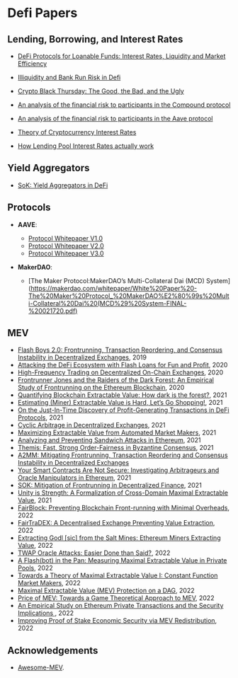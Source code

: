 # Defi Papers


## Lending, Borrowing, and Interest Rates

- [DeFi Protocols for Loanable Funds: Interest Rates, Liquidity and Market Efficiency
](https://arxiv.org/abs/2006.13922)

- [Illiquidity and Bank Run Risk in Defi](https://medium.com/alethio/overlooked-risk-illiquidity-and-bank-runs-on-compound-finance-5d6fc3922d0d)

- [Crypto Black Thursday: The Good, the Bad, and the Ugly](https://medium.com/aave/crypto-black-thursday-the-good-the-bad-and-the-ugly-7f2acebf2b83)

- [An analysis of the financial risk to participants in the Compound protocol](https://gauntlet.network/reports/compound)

- [An analysis of the financial risk to participants in the Aave protocol](https://gauntlet.network/reports/aave)

- [Theory of Cryptocurrency Interest Rates](https://arxiv.org/pdf/1904.05472.pdf)

- [How Lending Pool Interest Rates actually work](https://medium.com/hydro-protocol/how-lending-pool-interest-rates-actually-work-375794e71716)

## Yield Aggregators

- [SoK: Yield Aggregators in DeFi](https://arxiv.org/pdf/2105.13891.pdf)

## Protocols

- **AAVE**:
  - [Protocol Whitepaper V1.0](https://github.com/aave/aave-protocol/blob/master/docs/Aave_Protocol_Whitepaper_v1_0.pdf)
  - [Protocol Whitepaper V2.0](https://github.com/aave/protocol-v2/blob/master/aave-v2-whitepaper.pdf)
  - [Protocol Whitepaper V3.0](https://github.com/aave/aave-v3-core/blob/master/techpaper/Aave_V3_Technical_Paper.pdf)

- **MakerDAO**:
  - [The Maker Protocol:MakerDAO’s Multi-Collateral Dai (MCD) System](https://makerdao.com/whitepaper/White%20Paper%20-The%20Maker%20Protocol_%20MakerDAO%E2%80%99s%20Multi-Collateral%20Dai%20(MCD%29%20System-FINAL-%20021720.pdf)

## MEV

- [Flash Boys 2.0: Frontrunning, Transaction Reordering, and Consensus Instability in Decentralized Exchanges](https://arxiv.org/abs/1904.05234), 2019
- [Attacking the DeFi Ecosystem with Flash Loans for Fun and Profit](https://arxiv.org/abs/2003.03810), 2020
- [High-Frequency Trading on Decentralized On-Chain Exchanges](https://arxiv.org/abs/2009.14021), 2020
- [Frontrunner Jones and the Raiders of the Dark Forest: An Empirical Study of Frontrunning on the Ethereum Blockchain](https://arxiv.org/pdf/2102.03347.pdf), 2020
- [Quantifying Blockchain Extractable Value: How dark is the forest?](https://arxiv.org/abs/2101.05511), 2021
- [Estimating (Miner) Extractable Value is Hard, Let’s Go Shopping!](https://eprint.iacr.org/2021/1231), 2021
- [On the Just-In-Time Discovery of Profit-Generating Transactions in DeFi Protocols](https://arxiv.org/abs/2103.02228), 2021
- [Cyclic Arbitrage in Decentralized Exchanges](https://dl.acm.org/doi/10.1145/3487553.3524201), 2021
- [Maximizing Extractable Value from Automated Market Makers](https://arxiv.org/pdf/2106.01870), 2021
- [Analyzing and Preventing Sandwich Attacks in Ethereum](https://pub.tik.ee.ethz.ch/students/2021-FS/BA-2021-07.pdf), 2021
- [Themis: Fast, Strong Order-Fairness in Byzantine Consensus](https://eprint.iacr.org/2021/1465.pdf), 2021
- [A2MM: Mitigating Frontrunning, Transaction Reordering and Consensus Instability in Decentralized Exchanges](https://arxiv.org/pdf/2106.07371)
- [Your Smart Contracts Are Not Secure: Investigating Arbitrageurs and Oracle Manipulators in Ethereum](https://dl.acm.org/doi/10.1145/3474374.3486916), 2021
- [SOK: Mitigation of Frontrunning in Decentralized Finance](https://eprint.iacr.org/2021/1628.pdf), 2021
- [Unity is Strength: A Formalization of Cross-Domain Maximal Extractable Value](https://arxiv.org/pdf/2112.01472), 2021
- [FairBlock: Preventing Blockchain Front-running with Minimal Overheads](https://eprint.iacr.org/2022/1066.pdf), 2022
- [FairTraDEX: A Decentralised Exchange Preventing Value Extraction](https://eprint.iacr.org/2022/155), 2022
- [Extracting Godl [sic] from the Salt Mines: Ethereum Miners Extracting Value](https://arxiv.org/pdf/2203.15930), 2022
- [TWAP Oracle Attacks: Easier Done than Said?](https://eprint.iacr.org/2022/445.pdf), 2022
- [A Flash(bot) in the Pan: Measuring Maximal Extractable Value in Private Pools](https://arxiv.org/abs/2206.04185), 2022
- [Towards a Theory of Maximal Extractable Value I: Constant Function Market Makers](https://arxiv.org/abs/2207.11835), 2022
- [Maximal Extractable Value (MEV) Protection on a DAG](https://arxiv.org/abs/2208.00940), 2022
- [Price of MEV: Towards a Game Theoretical Approach to MEV](https://arxiv.org/abs/2208.13464), 2022
- [An Empirical Study on Ethereum Private Transactions and the Security Implications ](https://arxiv.org/abs/2208.02858), 2022
- [Improving Proof of Stake Economic Security via MEV Redistribution](http://people.eecs.berkeley.edu/~ksk/files/MEV_Redistribution.pdf), 2022

## Acknowledgements

- [Awesome-MEV](https://github.com/0xemperor/Awesome-MEV).
